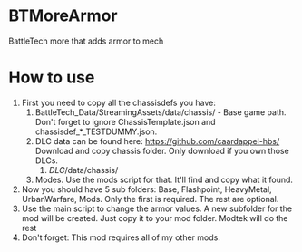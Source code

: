# BTMoreArmor
BattleTech more that adds armor to mech

# How to use
1. First you need to copy all the chassisdefs you have:
   1. BattleTech_Data/StreamingAssets/data/chassis/ - Base game path. Don't forget to ignore ChassisTemplate.json and chassisdef_*_TESTDUMMY.json.
   2. DLC data can be found here: https://github.com/caardappel-hbs/ Download and copy chassis folder. Only download if you own those DLCs.
      1. *DLC*/data/chassis/
   3. Modes. Use the mods script for that. It'll find and copy what it found.
2. Now you should have 5 sub folders: Base, Flashpoint, HeavyMetal, UrbanWarfare, Mods. Only the first is required. The rest are optional.
3. Use the main script to change the armor values. A new subfolder for the mod will be created. Just copy it to your mod folder. Modtek will do the rest
4. Don't forget: This mod requires all of my other mods. 